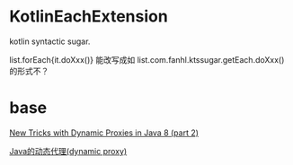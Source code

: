 # KotlinEachExtension

kotlin syntactic sugar.

list.forEach{it.doXxx()}
能改写成如
list.com.fanhl.ktssugar.getEach.doXxx()
的形式不？

# base

[New Tricks with Dynamic Proxies in Java 8 (part 2)](https://opencredo.com/dynamic-proxies-java-part-2/)

[Java的动态代理(dynamic proxy)](https://www.cnblogs.com/techyc/p/3455950.html)